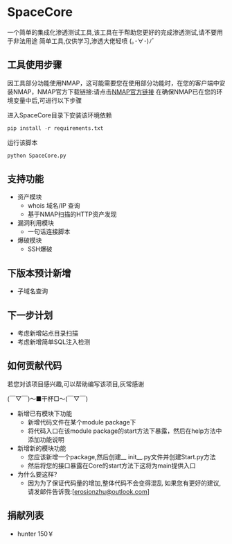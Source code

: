 # SpaceCore
一个简单的集成化渗透测试工具,该工具在于帮助您更好的完成渗透测试,请不要用于非法用途
简单工具,仅供学习,渗透大佬轻喷 (｡･∀･)ﾉﾞ

## 工具使用步骤

因工具部分功能使用NMAP，这可能需要您在使用部分功能时，在您的客户端中安装NMAP，NMAP官方下载链接:请点击[NMAP官方链接](https://nmap.org/download.html)
在确保NMAP已在您的环境变量中后,可进行以下步骤

进入SpaceCore目录下安装该环境依赖
```python
pip install -r requirements.txt
```

运行该脚本

```python
python SpaceCore.py
```

## 支持功能

* 资产模块
    * whois 域名/IP 查询
    * 基于NMAP扫描的HTTP资产发现
* 漏洞利用模块
    * 一句话连接脚本
* 爆破模块
    * SSH爆破

## 下版本预计新增

* 子域名查询


## 下一步计划

* 考虑新增站点目录扫描
* 考虑新增简单SQL注入检测

## 如何贡献代码

若您对该项目感兴趣,可以帮助编写该项目,灰常感谢

(￣▽￣)～■干杯□～(￣▽￣)

* 新增已有模块下功能
    * 新增代码文件在某个module package下
    * 将代码入口在该module package的start方法下暴露，然后在help方法中添加功能说明
* 新增新的模块功能
    * 您应该新增一个package,然后创建__ init__.py文件并创建Start.py方法
    * 然后将您的接口暴露在Core的start方法下这将为main提供入口
* 为什么要这样?
    * 因为为了保证代码量的增加,整体代码不会变得混乱
    如果您有更好的建议,请发邮件告诉我:[erosionzhu@outlook.com]


## 捐献列表
* hunter 150￥